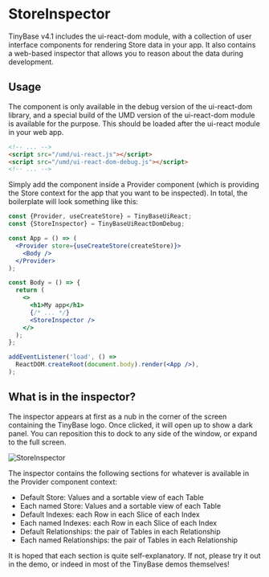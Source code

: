 # StoreInspector

TinyBase v4.1 includes the ui-react-dom module, with a collection of user
interface components for rendering Store data in your app. It also contains a
web-based inspector that allows you to reason about the data during development.

## Usage

The component is only available in the debug version of the ui-react-dom
library, and a special build of the UMD version of the ui-react-dom module is
available for the purpose. This should be loaded after the ui-react module in
your web app.

```html
<!-- ... -->
<script src="/umd/ui-react.js"></script>
<script src="/umd/ui-react-dom-debug.js"></script>
<!-- ... -->
```

Simply add the component inside a Provider component (which is providing the
Store context for the app that you want to be inspected). In total, the
boilerplate will look something like this:

```jsx yolo
const {Provider, useCreateStore} = TinyBaseUiReact;
const {StoreInspector} = TinyBaseUiReactDomDebug;

const App = () => (
  <Provider store={useCreateStore(createStore)}>
    <Body />
  </Provider>
);

const Body = () => {
  return (
    <>
      <h1>My app</h1>
      {/* ... */}
      <StoreInspector />
    </>
  );
};

addEventListener('load', () =>
  ReactDOM.createRoot(document.body).render(<App />),
);
```

## What is in the inspector?

The inspector appears at first as a nub in the corner of the screen containing
the TinyBase logo. Once clicked, it will open up to show a dark panel. You can
reposition this to dock to any side of the window, or expand to the full screen.

![StoreInspector](/store-inspector.webp 'StoreInspector')

The inspector contains the following sections for whatever is available in the
Provider component context:

- Default Store: Values and a sortable view of each Table
- Each named Store: Values and a sortable view of each Table
- Default Indexes: each Row in each Slice of each Index
- Each named Indexes: each Row in each Slice of each Index
- Default Relationships: the pair of Tables in each Relationship
- Each named Relationships: the pair of Tables in each Relationship

It is hoped that each section is quite self-explanatory. If not, please try it
out in the <StoreInspector /> demo, or indeed in most of the TinyBase demos
themselves!
